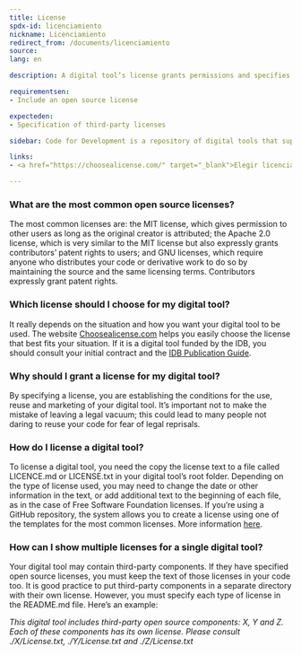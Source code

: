 ```yaml
---
title: License
spdx-id: licenciamiento
nickname: Licenciamiento
redirect_from: /documents/licenciamiento
source: 
lang: en

description: A digital tool’s license grants permissions and specifies the conditions under which the digital tool can be used, reused and adapted. Below, we explain how to license an open source repository.

requirementsen:
- Include an open source license

expecteden:
- Specification of third-party licenses

sidebar: Code for Development is a repository of digital tools that support development goals.Code for Development is a repository aimed at gathering digital tools with great potential to support development goals in one place and promoting them. A technical evaluation of the tool allows for identification of the code’s weak points so that they can be cleaned up.

links:
- <a href="https://choosealicense.com/" target="_blank">Elegir licencia</a>

---
```



### What are the most common open source licenses?

The most common licenses are: the MIT license, which gives permission to other users as long as the original creator is attributed; the Apache 2.0 license, which is very similar to the MIT license but also expressly grants contributors’ patent rights to users; and GNU licenses, which require anyone who distributes your code or derivative work to do so by maintaining the source and the same licensing terms. Contributors expressly grant patent rights.

### Which license should I choose for my digital tool?

It really depends on the situation and how you want your digital tool to be used. The website [Choosealicense.com](https://choosealicense.com/) helps you easily choose the license that best fits your situation. If it is a digital tool funded by the IDB, you should consult your initial contract and the [IDB Publication Guide](https://el-bid.github.io/guia-de-publicacion/documents/pages/en/guia/).

### Why should I grant a license for my digital tool?

By specifying a license, you are establishing the conditions for the use, reuse and marketing of your digital tool. It’s important not to make the mistake of leaving a legal vacuum; this could lead to many people not daring to reuse your code for fear of legal reprisals.

### How do I license a digital tool?

To license a digital tool, you need the copy the license text to a file called LICENCE.md or LICENSE.txt in your digital tool’s root folder.
Depending on the type of license used, you may need to change the date or other information in the text, or add additional text to the beginning of each file, as in the case of Free Software Foundation licenses.
If you’re using a GitHub repository, the system allows you to create a license using one of the templates for the most common licenses. More information [here](https://help.github.com/articles/adding-a-license-to-a-repository/).

### How can I show multiple licenses for a single digital tool?

Your digital tool may contain third-party components. If they have specified open source licenses, you must keep the text of those licenses in your code too. It is good practice to put third-party components in a separate directory with their own license. However, you must specify each type of license in the README.md file. Here’s an example:

*This digital tool includes third-party open source components: X, Y and Z. Each of these components has its own license. Please consult ./X/License.txt, ./Y/License.txt and ./Z/License.txt*

<style> .ocultar_breadcrumb_espanol{ display:none; } .ocultar_home_espanol{ display:none; } </style>
